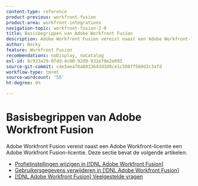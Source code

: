 ```yaml
---
content-type: reference
product-previous: workfront-fusion
product-area: workfront-integrations
navigation-topic: workfront-fusion-2-0
title: Basisbegrippen van Adobe Workfront Fusion
description: Adobe Workfront Fusion vereist naast een Adobe Workfront-licentie een Adobe Workfront Fusion-licentie.
author: Becky
feature: Workfront Fusion
recommendations: noDisplay, noCatalog
exl-id: 8c933a29-0fdd-4c00-92d9-931e70e2e093
source-git-commit: c4e5aea70a8013643d3d9ce1c588ff560d2c3afd
workflow-type: tm+mt
source-wordcount: '55'
ht-degree: 0%

---
```


# Basisbegrippen van Adobe Workfront Fusion

Adobe Workfront Fusion vereist naast een Adobe Workfront-licentie een Adobe Workfront Fusion-licentie.
Deze sectie bevat de volgende artikelen:

* [Profielinstellingen wijzigen in  [!DNL Adobe Workfront Fusion]](../../workfront-fusion/workfront-fusion-basics/change-profile-settings.md)
* [Gebruikersgegevens verwijderen in  [!DNL Adobe Workfront Fusion]](../../workfront-fusion/workfront-fusion-basics/delete-user-data.md)
* [[!DNL Adobe Workfront Fusion] Veelgestelde vragen](../../workfront-fusion/workfront-fusion-basics/faq.md)

